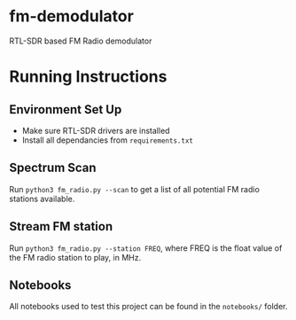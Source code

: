 # fm-demodulator
RTL-SDR based FM Radio demodulator


# Running Instructions

## Environment Set Up
- Make sure RTL-SDR drivers are installed
- Install all dependancies from `requirements.txt`

## Spectrum Scan
Run `python3 fm_radio.py --scan` to get a list of all potential FM radio stations available.

## Stream FM station
Run `python3 fm_radio.py --station FREQ`, where FREQ is the float value of the FM radio station to play, in MHz.

## Notebooks
All notebooks used to test this project can be found in the `notebooks/` folder.
